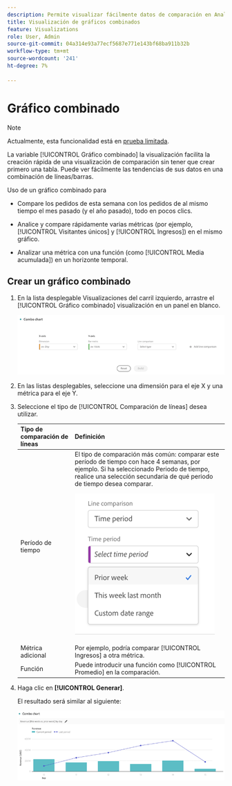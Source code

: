 ```yaml
---
description: Permite visualizar fácilmente datos de comparación en Analysis Workspace, como comparaciones con el mes pasado, el año pasado, etc.
title: Visualización de gráficos combinados
feature: Visualizations
role: User, Admin
source-git-commit: 04a314e93a77ecf5687e771e143bf68ba911b32b
workflow-type: tm+mt
source-wordcount: '241'
ht-degree: 7%

---
```



# Gráfico combinado

>[!NOTE]
>
>Actualmente, esta funcionalidad está en [prueba limitada](/help/release-notes/releases.md).

La variable [!UICONTROL Gráfico combinado] la visualización facilita la creación rápida de una visualización de comparación sin tener que crear primero una tabla. Puede ver fácilmente las tendencias de sus datos en una combinación de líneas/barras.

Uso de un gráfico combinado para

* Compare los pedidos de esta semana con los pedidos de al mismo tiempo el mes pasado (y el año pasado), todo en pocos clics.

* Analice y compare rápidamente varias métricas (por ejemplo, [!UICONTROL Visitantes únicos] y [!UICONTROL Ingresos]) en el mismo gráfico.

* Analizar una métrica con una función (como [!UICONTROL Media acumulada]) en un horizonte temporal.

## Crear un gráfico combinado

1. En la lista desplegable Visualizaciones del carril izquierdo, arrastre el [!UICONTROL Gráfico combinado] visualización en un panel en blanco.

   ![](assets/combo-chart-build.png)

1. En las listas desplegables, seleccione una dimensión para el eje X y una métrica para el eje Y.

1. Seleccione el tipo de [!UICONTROL Comparación de líneas] desea utilizar.

   | Tipo de comparación de líneas | Definición |
   | --- | --- |
   | Período de tiempo | El tipo de comparación más común: comparar este período de tiempo con hace 4 semanas, por ejemplo. Si ha seleccionado Periodo de tiempo, realice una selección secundaria de qué periodo de tiempo desea comparar.<p>![](assets/combo-time-period.png) |
   | Métrica adicional | Por ejemplo, podría comparar [!UICONTROL Ingresos] a otra métrica. |
   | Función | Puede introducir una función como [!UICONTROL Promedio] en la comparación. |

1. Haga clic en **[!UICONTROL Generar]**.

   El resultado será similar al siguiente:

   ![](assets/combo-output.png)





